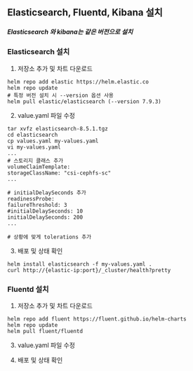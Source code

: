 ## Elasticsearch, Fluentd, Kibana 설치
##### *Elasticsearch 와 kibana는 같은 버전으로 설치*
### Elasticsearch 설치
1) 저장소 추가 및 차트 다운로드
  ```
  helm repo add elastic https://helm.elastic.co
  helm repo update
  # 특정 버전 설치 시 --version 옵션 사용
  helm pull elastic/elasticsearch (--version 7.9.3)
  ```
2) value.yaml 파일 수정
  ```
  tar xvfz elasticsearch-8.5.1.tgz
  cd elasticsearch
  cp values.yaml my-values.yaml
  vi my-values.yaml
  ...
  # 스토리지 클래스 추가
  volumeClaimTemplate:
  storageClassName: "csi-cephfs-sc"
  ...
  
  # initialDelaySeconds 추가
  readinessProbe:
  failureThreshold: 3
  #initialDelaySeconds: 10
  initialDelaySeconds: 200
  ...
 
 # 상황에 맞게 tolerations 추가
  ```
3) 배포 및 상태 확인
  ```
  helm install elasticsearch -f my-values.yaml .
  curl http://{elastic-ip:port}/_cluster/health?pretty  
  ```

### Fluentd 설치
1) 저장소 추가 및 차트 다운로드
  ```
  helm repo add fluent https://fluent.github.io/helm-charts
  helm repo update
  helm pull fluent/fluentd
  ```
3) value.yaml 파일 수정
  
4) 배포 및 상태 확인
